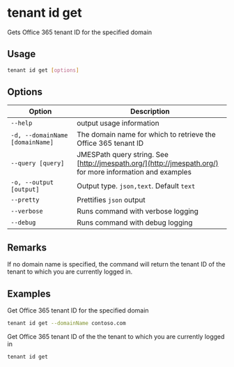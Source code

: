 # tenant id get

Gets Office 365 tenant ID for the specified domain

## Usage

```sh
tenant id get [options]
```

## Options

Option|Description
------|-----------
`--help`|output usage information
`-d, --domainName [domainName]`|The domain name for which to retrieve the Office 365 tenant ID
`--query [query]`|JMESPath query string. See [http://jmespath.org/](http://jmespath.org/) for more information and examples
`-o, --output [output]`|Output type. `json,text`. Default `text`
`--pretty`|Prettifies `json` output
`--verbose`|Runs command with verbose logging
`--debug`|Runs command with debug logging

## Remarks

If no domain name is specified, the command will return the tenant ID of the tenant to which you are currently logged in.

## Examples

Get Office 365 tenant ID for the specified domain

```sh
tenant id get --domainName contoso.com
```

Get Office 365 tenant ID of the the tenant to which you are currently logged in

```sh
tenant id get
```
